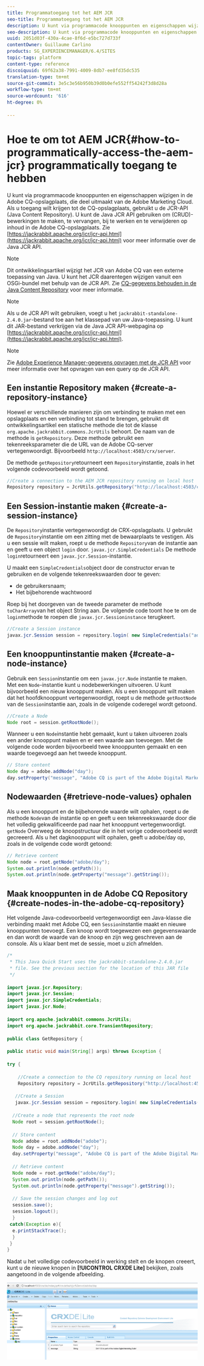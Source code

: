 ```yaml
---
title: Programmatoegang tot het AEM JCR
seo-title: Programmatoegang tot het AEM JCR
description: U kunt via programmacode knooppunten en eigenschappen wijzigen die zich bevinden in de AEM opslagplaats, die deel uitmaakt van de Adobe Marketing Cloud
seo-description: U kunt via programmacode knooppunten en eigenschappen wijzigen die zich bevinden in de AEM opslagplaats, die deel uitmaakt van de Adobe Marketing Cloud
uuid: 2051d03f-430a-4cae-8f6d-e5bc727d733f
contentOwner: Guillaume Carlino
products: SG_EXPERIENCEMANAGER/6.4/SITES
topic-tags: platform
content-type: reference
discoiquuid: 69f62a38-7991-4009-8db7-ee8fd35dc535
translation-type: tm+mt
source-git-commit: 3e5c3e56b950b39d0b0efe552ff54242f3d8d28a
workflow-type: tm+mt
source-wordcount: '616'
ht-degree: 0%

---
```



# Hoe te om tot AEM JCR{#how-to-programmatically-access-the-aem-jcr} programmatically toegang te hebben

U kunt via programmacode knooppunten en eigenschappen wijzigen in de Adobe CQ-opslagplaats, die deel uitmaakt van de Adobe Marketing Cloud. Als u toegang wilt krijgen tot de CQ-opslagplaats, gebruikt u de JCR-API (Java Content Repository). U kunt de Java JCR API gebruiken om (CRUD)-bewerkingen te maken, te vervangen, bij te werken en te verwijderen op inhoud in de Adobe CQ-opslagplaats. Zie [https://jackrabbit.apache.org/jcr/jcr-api.html](https://jackrabbit.apache.org/jcr/jcr-api.html) voor meer informatie over de Java JCR API.

>[!NOTE]
>
>Dit ontwikkelingsartikel wijzigt het JCR van Adobe CQ van een externe toepassing van Java. U kunt het JCR daarentegen wijzigen vanuit een OSGi-bundel met behulp van de JCR API. Zie [CQ-gegevens behouden in de Java Content Repository](https://helpx.adobe.com/experience-manager/using/persisting-cq-data-java-content1.html) voor meer informatie.

>[!NOTE]
>
>Als u de JCR API wilt gebruiken, voegt u het `jackrabbit-standalone-2.4.0.jar`-bestand toe aan het klassepad van uw Java-toepassing. U kunt dit JAR-bestand verkrijgen via de Java JCR API-webpagina op [https://jackrabbit.apache.org/jcr/jcr-api.html](https://jackrabbit.apache.org/jcr/jcr-api.html).

>[!NOTE]
>
>Zie [Adobe Experience Manager-gegevens opvragen met de JCR API](https://helpx.adobe.com/experience-manager/using/querying-experience-manager-data-using1.html) voor meer informatie over het opvragen van een query op de JCR API.

## Een instantie Repository maken {#create-a-repository-instance}

Hoewel er verschillende manieren zijn om verbinding te maken met een opslagplaats en een verbinding tot stand te brengen, gebruikt dit ontwikkelingsartikel een statische methode die tot de klasse `org.apache.jackrabbit.commons.JcrUtils` behoort. De naam van de methode is `getRepository`. Deze methode gebruikt een tekenreeksparameter die de URL van de Adobe CQ-server vertegenwoordigt. Bijvoorbeeld `http://localhost:4503/crx/server`.

De methode `getRepository`retourneert een `Repository`instantie, zoals in het volgende codevoorbeeld wordt getoond.

```java
//Create a connection to the AEM JCR repository running on local host
Repository repository = JcrUtils.getRepository("http://localhost:4503/crx/server");
```

## Een Session-instantie maken {#create-a-session-instance}

De `Repository`instantie vertegenwoordigt de CRX-opslagplaats. U gebruikt de `Repository`instantie om een zitting met de bewaarplaats te vestigen. Als u een sessie wilt maken, roept u de methode `Repository`van de instantie aan en geeft u een object `login` door. `javax.jcr.SimpleCredentials` De methode `login`retourneert een `javax.jcr.Session`-instantie.

U maakt een `SimpleCredentials`object door de constructor ervan te gebruiken en de volgende tekenreekswaarden door te geven:

* de gebruikersnaam;
* Het bijbehorende wachtwoord

Roep bij het doorgeven van de tweede parameter de methode `toCharArray`van het object String aan. De volgende code toont hoe te om de `login`methode te roepen die `javax.jcr.Sessioninstance` terugkeert.

```java
//Create a Session instance
javax.jcr.Session session = repository.login( new SimpleCredentials("admin", "admin".toCharArray()));
```

## Een knooppuntinstantie maken {#create-a-node-instance}

Gebruik een `Session`instantie om een `javax.jcr.Node` instantie te maken. Met een `Node`-instantie kunt u nodebewerkingen uitvoeren. U kunt bijvoorbeeld een nieuw knooppunt maken. Als u een knooppunt wilt maken dat het hoofdknooppunt vertegenwoordigt, roept u de methode `getRootNode` van de `Session`instantie aan, zoals in de volgende coderegel wordt getoond.

```java
//Create a Node
Node root = session.getRootNode();
```

Wanneer u een `Node`instantie hebt gemaakt, kunt u taken uitvoeren zoals een ander knooppunt maken en er een waarde aan toevoegen. Met de volgende code worden bijvoorbeeld twee knooppunten gemaakt en een waarde toegevoegd aan het tweede knooppunt.

```java
// Store content 
Node day = adobe.addNode("day");
day.setProperty("message", "Adobe CQ is part of the Adobe Digital Marketing Suite!");
```

## Nodewaarden {#retrieve-node-values} ophalen

Als u een knooppunt en de bijbehorende waarde wilt ophalen, roept u de methode `Node`van de instantie op en geeft u een tekenreekswaarde door die het volledig gekwalificeerde pad naar het knooppunt vertegenwoordigt. `getNode` Overweeg de knoopstructuur die in het vorige codevoorbeeld wordt gecreeerd. Als u het dagknooppunt wilt ophalen, geeft u adobe/day op, zoals in de volgende code wordt getoond:

```java
// Retrieve content
Node node = root.getNode("adobe/day");
System.out.println(node.getPath());
System.out.println(node.getProperty("message").getString());
```

## Maak knooppunten in de Adobe CQ Repository {#create-nodes-in-the-adobe-cq-repository}

Het volgende Java-codevoorbeeld vertegenwoordigt een Java-klasse die verbinding maakt met Adobe CQ, een `Session`instantie maakt en nieuwe knooppunten toevoegt. Een knoop wordt toegewezen een gegevenswaarde en dan wordt de waarde van de knoop en zijn weg geschreven aan de console. Als u klaar bent met de sessie, moet u zich afmelden.

```java
/*
 * This Java Quick Start uses the jackrabbit-standalone-2.4.0.jar
 * file. See the previous section for the location of this JAR file
 */
 
import javax.jcr.Repository; 
import javax.jcr.Session; 
import javax.jcr.SimpleCredentials; 
import javax.jcr.Node; 
 
import org.apache.jackrabbit.commons.JcrUtils;
import org.apache.jackrabbit.core.TransientRepository;

public class GetRepository {

public static void main(String[] args) throws Exception { 
 
try { 
 
    //Create a connection to the CQ repository running on local host 
    Repository repository = JcrUtils.getRepository("http://localhost:4503/crx/server");
   
   //Create a Session
   javax.jcr.Session session = repository.login( new SimpleCredentials("admin", "admin".toCharArray())); 
 
  //Create a node that represents the root node
  Node root = session.getRootNode(); 
 
  // Store content 
  Node adobe = root.addNode("adobe"); 
  Node day = adobe.addNode("day"); 
  day.setProperty("message", "Adobe CQ is part of the Adobe Digital Marketing Suite!");

  // Retrieve content 
  Node node = root.getNode("adobe/day"); 
  System.out.println(node.getPath()); 
  System.out.println(node.getProperty("message").getString()); 
 
  // Save the session changes and log out
  session.save(); 
  session.logout();
  }
 catch(Exception e){
  e.printStackTrace();
  }
 } 
}
```

Nadat u het volledige codevoorbeeld in werking stelt en de knopen creeert, kunt u de nieuwe knopen in **[!UICONTROL CRXDE Lite]** bekijken, zoals aangetoond in de volgende afbeelding.

![chlimage_1-68](assets/chlimage_1-68.png)

